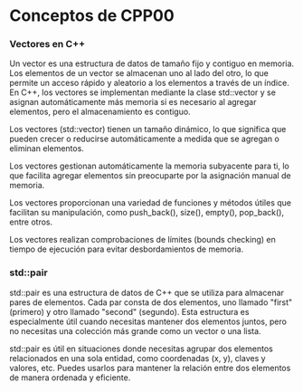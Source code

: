 # Conceptos de CPP00

### Vectores en C++

Un vector es una estructura de datos de tamaño fijo y contiguo en memoria. Los elementos de un vector se almacenan uno al lado del otro, lo que permite un acceso rápido y aleatorio a los elementos a través de un índice. En C++, los vectores se implementan mediante la clase std::vector y se asignan automáticamente más memoria si es necesario al agregar elementos, pero el almacenamiento es contiguo.

Los vectores (std::vector) tienen un tamaño dinámico, lo que significa que pueden crecer o reducirse automáticamente a medida que se agregan o eliminan elementos.

Los vectores gestionan automáticamente la memoria subyacente para ti, lo que facilita agregar elementos sin preocuparte por la asignación manual de memoria.

Los vectores proporcionan una variedad de funciones y métodos útiles que facilitan su manipulación, como push_back(), size(), empty(), pop_back(), entre otros.

Los vectores realizan comprobaciones de límites (bounds checking) en tiempo de ejecución para evitar desbordamientos de memoria.

### std::pair

std::pair es una estructura de datos de C++ que se utiliza para almacenar pares de elementos. Cada par consta de dos elementos, uno llamado "first" (primero) y otro llamado "second" (segundo). Esta estructura es especialmente útil cuando necesitas mantener dos elementos juntos, pero no necesitas una colección más grande como un vector o una lista.

std::pair es útil en situaciones donde necesitas agrupar dos elementos relacionados en una sola entidad, como coordenadas (x, y), claves y valores, etc. Puedes usarlos para mantener la relación entre dos elementos de manera ordenada y eficiente.

